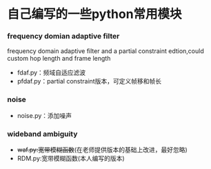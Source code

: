 # 自己编写的一些python常用模块
### frequency domian adaptive filter

frequency domain adaptive filter and a partial constraint edtion,could custom hop length and frame length 

- fdaf.py：频域自适应滤波
- pfdaf.py：partial constraint版本，可定义帧移和帧长

### noise
- noise.py：添加噪声

### wideband ambiguity
- ~~waf.py:宽带模糊函数~~(在老师提供版本的基础上改进，最好忽略)
- RDM.py:宽带模糊函数(本人编写的版本)
